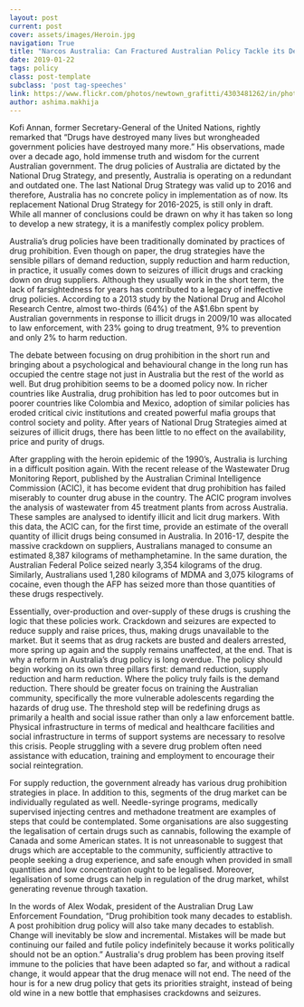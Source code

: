 ```yaml
---
layout: post
current: post
cover: assets/images/Heroin.jpg
navigation: True
title: "Narcos Australia: Can Fractured Australian Policy Tackle its Deepening Drug Crisis?"
date: 2019-01-22
tags: policy
class: post-template
subclass: 'post tag-speeches'
link: https://www.flickr.com/photos/newtown_grafitti/4303481262/in/photolist-ftqE1w-27aw5iD-DvQPtj-67Lawk-DacH2L-H43vF2-YkNMy4-25uMaQt-DmgcFC-EDLrAJ-MjYmiQ-tQ6fEa-uEqGoz-uLoUaL-uEide1-7yht3N
author: ashima.makhija
---
```

Kofi Annan, former Secretary-General of the United Nations, rightly remarked that “Drugs have destroyed many lives but wrongheaded government policies have destroyed many more.” His observations, made over a decade ago, hold immense truth and wisdom for the current Australian government. The drug policies of Australia are dictated by the National Drug Strategy, and presently, Australia is operating on a redundant and outdated one. The last National Drug Strategy was valid up to 2016 and therefore, Australia has no concrete policy in implementation as of now. Its replacement National Drug Strategy for 2016-2025, is still only in draft. While all manner of conclusions could be drawn on why it has taken so long to develop a new strategy, it is a manifestly complex policy problem.

Australia’s drug policies have been traditionally dominated by practices of drug prohibition. Even though on paper, the drug strategies have the sensible pillars of demand reduction, supply reduction and harm reduction, in practice, it usually comes down to seizures of illicit drugs and cracking down on drug suppliers. Although they usually work in the short term, the lack of farsightedness for years has contributed to a legacy of ineffective drug policies. According to a 2013 study by the National Drug and Alcohol Research Centre, almost two-thirds (64%) of the A$1.6bn spent by Australian governments in response to illicit drugs in 2009/10 was allocated to law enforcement, with 23% going to drug treatment, 9% to prevention and only 2% to harm reduction.

The debate between focusing on drug prohibition in the short run and bringing about a psychological and behavioural change in the long run has occupied the centre stage not just in Australia but the rest of the world as well. But drug prohibition seems to be a doomed policy now. In richer countries like Australia, drug prohibition has led to poor outcomes but in poorer countries like Colombia and Mexico, adoption of similar policies has eroded critical civic institutions and created powerful mafia groups that control society and polity. After years of National Drug Strategies aimed at seizures of illicit drugs, there has been little to no effect on the availability, price and purity of drugs.

After grappling with the heroin epidemic of the 1990’s, Australia is lurching in a difficult position again. With the recent release of the Wastewater Drug Monitoring Report, published by the Australian Criminal Intelligence Commission (ACIC), it has become evident that drug prohibition has failed miserably to counter drug abuse in the country. The ACIC program involves the analysis of wastewater from 45 treatment plants from across Australia. These samples are analysed to identify illicit and licit drug markers. With this data, the ACIC can, for the first time, provide an estimate of the overall quantity of illicit drugs being consumed in Australia. In 2016-17, despite the massive crackdown on suppliers, Australians managed to consume an estimated 8,387 kilograms of methamphetamine. In the same duration, the Australian Federal Police seized nearly 3,354 kilograms of the drug. Similarly, Australians used 1,280 kilograms of MDMA and 3,075 kilograms of cocaine, even though the AFP has seized more than those quantities of these drugs respectively.

Essentially, over-production and over-supply of these drugs is crushing the logic that these policies work. Crackdown and seizures are expected to reduce supply and raise prices, thus, making drugs unavailable to the market. But it seems that as drug rackets are busted and dealers arrested, more spring up again and the supply remains unaffected, at the end. That is why a reform in Australia’s drug policy is long overdue. The policy should begin working on its own three pillars first: demand reduction, supply reduction and harm reduction. Where the policy truly fails is the demand reduction. There should be greater focus on training the Australian community, specifically the more vulnerable adolescents regarding the hazards of drug use. The threshold step will be redefining drugs as primarily a health and social issue rather than only a law enforcement battle. Physical infrastructure in terms of medical and healthcare facilities and social infrastructure in terms of support systems are necessary to resolve this crisis. People struggling with a severe drug problem often need assistance with education, training and employment to encourage their social reintegration.

For supply reduction, the government already has various drug prohibition strategies in place. In addition to this, segments of the drug market can be individually regulated as well. Needle-syringe programs, medically supervised injecting centres and methadone treatment are examples of steps that could be contemplated. Some organisations are also suggesting the legalisation of certain drugs such as cannabis, following the example of Canada and some American states. It is not unreasonable to suggest that drugs which are acceptable to the community, sufficiently attractive to people seeking a drug experience, and safe enough when provided in small quantities and low concentration ought to be legalised. Moreover, legalisation of some drugs can help in regulation of the drug market, whilst generating revenue through taxation.

In the words of Alex Wodak, president of the Australian Drug Law Enforcement Foundation, “Drug prohibition took many decades to establish. A post prohibition drug policy will also take many decades to establish. Change will inevitably be slow and incremental. Mistakes will be made but continuing our failed and futile policy indefinitely because it works politically should not be an option.” Australia's drug problem has been proving itself immune to the policies that have been adapted so far, and without a radical change, it would appear that the drug menace will not end. The need of the hour is for a new drug policy that gets its priorities straight, instead of being old wine in a new bottle that emphasises crackdowns and seizures.




